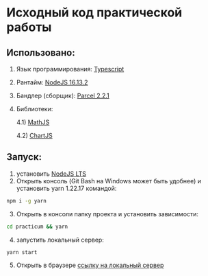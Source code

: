 # Исходный код практической работы

## Использовано:
1) Язык программирования: [Typescript](https://www.typescriptlang.org/)
2) Рантайм: [NodeJS 16.13.2](https://nodejs.org/en/)
3) Бандлер (cборщик): [Parcel 2.2.1](https://parceljs.org/)
4) Библиотеки:

    4.1) [MathJS](https://mathjs.org/)

    4.2) [ChartJS](https://www.chartjs.org/)

## Запуск:

1) установить [NodeJS LTS](https://nodejs.org/en/)
2) Открыть консоль (Git Bash на Windows может быть удобнее) и установить yarn 1.22.17 командой:

```bash
npm i -g yarn
```

3) Открыть в консоли папку проекта и установить зависимости:

```bash
cd practicum && yarn
```

4) запустить локальный сервер:

```bash
yarn start
```

5) Открыть в браузере [ссылку на локальный сервер](http://localhost:1234)
